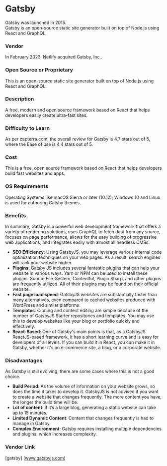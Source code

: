 # Gatsby  
Gatsby was launched in 2015.  
Gatsby is an open-source static site generator built on top of Node.js using React and GraphQL.  

### Vendor  
In February 2023, Netlify acquired Gatsby, Inc..  

### Open Source or Proprietary  
This is an open-source static site generator built on top of Node.js using React and GraphQL.  

### Description
A free, modern and open source framework based on React that helps developers easily create ultra-fast sites.  

### Difficulty to Learn
As per capterra.com, the overall review for Gatsby is 4.7 stars out of 5, where the Ease of use is 4.4 stars out of 5.  

### Cost
This is a free, open source framework based on React that helps developers build fast websites and apps.  

### OS Requirements
Operating Systems like macOS Sierra or later (10.12); Windows 10 and Linux is used for authoring Gatsby themes.  

### Benefits
In summary, Gatsby is a powerful web development framework that offers a variety of rendering solutions, uses GraphQL to fetch data from any source, focuses on page performance, allows for the easy building of progressive web applications, and integrates easily with almost all headless CMSs.  
* **SEO Efficiency**: Using GatsbyJS, you may leverage various internal code optimization techniques on your web pages. As a result, search engines will rank your website higher.  
* **Plugins**: Gatsby JS includes several fantastic plugins that can help your website in various ways. Yarn or NPM can be used to install these plugins. Source File-System, Contentful, Plugin Sharp, and other plugins are frequently utilized. All of their plugins may be found on their official website.   
* **Fast page load speed**: GatsbyJS websites are substantially faster than many alternatives, even compared to cached websites produced with WordPress and similar platforms.  
* **Templates**: Cloning and content editing are simple because of the number of GatsbyJS Starter repositories and templates. You may use this to develop websites like your blog or portfolio quickly and effectively.  
* **React-Based**: One of Gatsby's main points is that, as a GatsbyJS ReactJS-based framework, it has a short learning curve and is easy for developers of all levels. If you can build it in React, you can make it in Gatsby, whether it's an e-commerce site, a blog, or a corporate website.
  
### Disadvantages
As Gatsby is still evolving, there are some cases where this is not a good choice.  
* **Build Period**: As the volume of information on your website grows, so does the time it takes to develop it. GatsbyJS is not advised if you want to create a website that changes frequently. The more content you have, the longer the build time will be.  
* **Lot of content**: if it’s a large blog, generating a static website can take up to 15 minutes.  
* **Limited Dynamic Content**: Content that changes frequently is had to manage in Gatsby.  
* **Complex Environment**: Gatsby requires installing multiple dependencies and plugins, which increases complexity.
  
### Vendor Link 
[gatsby] (www.gatsbyjs.com)  

